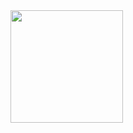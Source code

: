 <img height="180em" src="https://github-readme-stats.vercel.app/api?username=DuardoN&show_icons=true&hide_border=true&&count_private=true&include_all_commits=true" />
